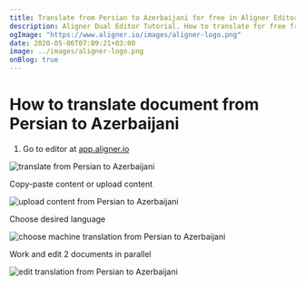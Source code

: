 ```yaml
---
title: Translate from Persian to Azerbaijani for free in Aligner Editor
description: Aligner Dual Editor Tutorial. How to translate for free from Persian to Azerbaijani. Aligner is multilingual document management platform. 
ogImage: "https://www.aligner.io/images/aligner-logo.png"
date: 2020-05-06T07:09:21+03:00
image: ../images/aligner-logo.png
onBlog: true
---
```


# How to translate document from Persian to Azerbaijani

1. Go to editor at [app.aligner.io](https://app.aligner.io "Aligner App web page")

![translate from Persian to Azerbaijani](../aligner-blank-editor.png "translate from Persian to Azerbaijani")

Copy-paste content or upload content

![upload content from Persian to Azerbaijani](../aligner-uploaded-document.png "upload content from Persian to Azerbaijani")

Choose desired language

![choose machine translation from Persian to Azerbaijani](../aligner-language-dropdown.png "choose machine translation from Persian to Azerbaijani")

Work and edit 2 documents in parallel

![edit translation from Persian to Azerbaijani](../aligner-double-sitded-editor.png "edit translation from Persian to Azerbaijani")

